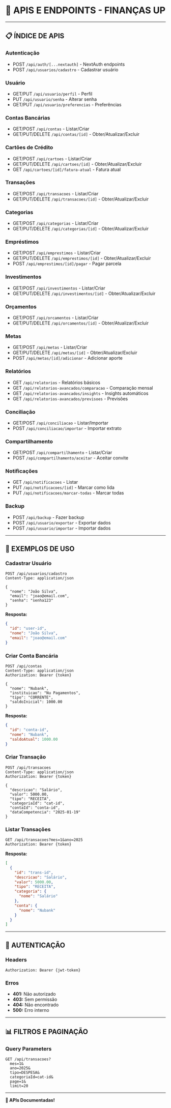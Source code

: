 # 🔌 APIS E ENDPOINTS - FINANÇAS UP

---

## 📋 ÍNDICE DE APIS

### Autenticação
- POST `/api/auth/[...nextauth]` - NextAuth endpoints
- POST `/api/usuarios/cadastro` - Cadastrar usuário

### Usuário
- GET/PUT `/api/usuario/perfil` - Perfil
- PUT `/api/usuario/senha` - Alterar senha
- GET/PUT `/api/usuario/preferencias` - Preferências

### Contas Bancárias
- GET/POST `/api/contas` - Listar/Criar
- GET/PUT/DELETE `/api/contas/[id]` - Obter/Atualizar/Excluir

### Cartões de Crédito
- GET/POST `/api/cartoes` - Listar/Criar
- GET/PUT/DELETE `/api/cartoes/[id]` - Obter/Atualizar/Excluir
- GET `/api/cartoes/[id]/fatura-atual` - Fatura atual

### Transações
- GET/POST `/api/transacoes` - Listar/Criar
- GET/PUT/DELETE `/api/transacoes/[id]` - Obter/Atualizar/Excluir

### Categorias
- GET/POST `/api/categorias` - Listar/Criar
- GET/PUT/DELETE `/api/categorias/[id]` - Obter/Atualizar/Excluir

### Empréstimos
- GET/POST `/api/emprestimos` - Listar/Criar
- GET/PUT/DELETE `/api/emprestimos/[id]` - Obter/Atualizar/Excluir
- POST `/api/emprestimos/[id]/pagar` - Pagar parcela

### Investimentos
- GET/POST `/api/investimentos` - Listar/Criar
- GET/PUT/DELETE `/api/investimentos/[id]` - Obter/Atualizar/Excluir

### Orçamentos
- GET/POST `/api/orcamentos` - Listar/Criar
- GET/PUT/DELETE `/api/orcamentos/[id]` - Obter/Atualizar/Excluir

### Metas
- GET/POST `/api/metas` - Listar/Criar
- GET/PUT/DELETE `/api/metas/[id]` - Obter/Atualizar/Excluir
- POST `/api/metas/[id]/adicionar` - Adicionar aporte

### Relatórios
- GET `/api/relatorios` - Relatórios básicos
- GET `/api/relatorios-avancados/comparacao` - Comparação mensal
- GET `/api/relatorios-avancados/insights` - Insights automáticos
- GET `/api/relatorios-avancados/previsoes` - Previsões

### Conciliação
- GET/POST `/api/conciliacao` - Listar/Importar
- POST `/api/conciliacao/importar` - Importar extrato

### Compartilhamento
- GET/POST `/api/compartilhamento` - Listar/Criar
- POST `/api/compartilhamento/aceitar` - Aceitar convite

### Notificações
- GET `/api/notificacoes` - Listar
- PUT `/api/notificacoes/[id]` - Marcar como lida
- PUT `/api/notificacoes/marcar-todas` - Marcar todas

### Backup
- POST `/api/backup` - Fazer backup
- POST `/api/usuario/exportar` - Exportar dados
- POST `/api/usuario/importar` - Importar dados

---

## 📝 EXEMPLOS DE USO

### Cadastrar Usuário

```http
POST /api/usuarios/cadastro
Content-Type: application/json

{
  "nome": "João Silva",
  "email": "joao@email.com",
  "senha": "senha123"
}
```

**Resposta:**
```json
{
  "id": "user-id",
  "nome": "João Silva",
  "email": "joao@email.com"
}
```

### Criar Conta Bancária

```http
POST /api/contas
Content-Type: application/json
Authorization: Bearer {token}

{
  "nome": "Nubank",
  "instituicao": "Nu Pagamentos",
  "tipo": "CORRENTE",
  "saldoInicial": 1000.00
}
```

**Resposta:**
```json
{
  "id": "conta-id",
  "nome": "Nubank",
  "saldoAtual": 1000.00
}
```

### Criar Transação

```http
POST /api/transacoes
Content-Type: application/json
Authorization: Bearer {token}

{
  "descricao": "Salário",
  "valor": 5000.00,
  "tipo": "RECEITA",
  "categoriaId": "cat-id",
  "contaId": "conta-id",
  "dataCompetencia": "2025-01-19"
}
```

### Listar Transações

```http
GET /api/transacoes?mes=1&ano=2025
Authorization: Bearer {token}
```

**Resposta:**
```json
[
  {
    "id": "trans-id",
    "descricao": "Salário",
    "valor": 5000.00,
    "tipo": "RECEITA",
    "categoria": {
      "nome": "Salário"
    },
    "conta": {
      "nome": "Nubank"
    }
  }
]
```

---

## 🔐 AUTENTICAÇÃO

### Headers

```http
Authorization: Bearer {jwt-token}
```

### Erros

- **401:** Não autorizado
- **403:** Sem permissão
- **404:** Não encontrado
- **500:** Erro interno

---

## 📊 FILTROS E PAGINAÇÃO

### Query Parameters

```http
GET /api/transacoes?
  mes=1&
  ano=2025&
  tipo=DESPESA&
  categoriaId=cat-id&
  page=1&
  limit=20
```

---

**🔌 APIs Documentadas!**
